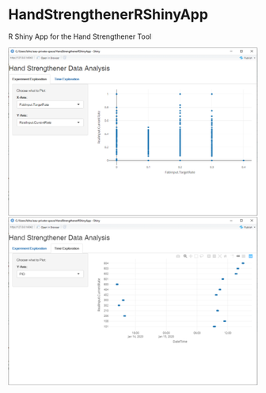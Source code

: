# HandStrengthenerRShinyApp
R Shiny App for the Hand Strengthener Tool

![Data Exploration Screenshot](https://raw.githubusercontent.com/med-material/HandStrengthenerRShinyApp/master/screenshot.png)
![Time Data Exploration Screenshot](https://raw.githubusercontent.com/med-material/HandStrengthenerRShinyApp/master/screenshot2.PNG)
